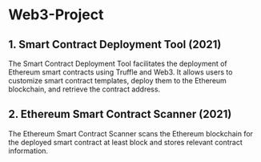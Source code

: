 # Web3-Project

## 1. Smart Contract Deployment Tool (2021)
The Smart Contract Deployment Tool facilitates the deployment of Ethereum smart contracts using Truffle and Web3. It allows users to customize smart contract templates, deploy them to the Ethereum blockchain, and retrieve the contract address.

## 2. Ethereum Smart Contract Scanner (2021)
The Ethereum Smart Contract Scanner scans the Ethereum blockchain for the deployed smart contract at least block and stores relevant contract information.
